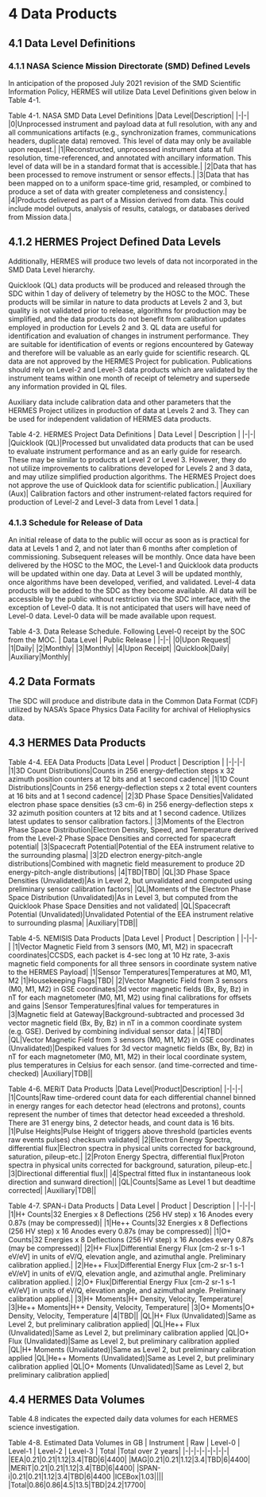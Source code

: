 # 4 Data Products

## 4.1 Data Level Definitions
### 4.1.1 NASA Science Mission Directorate (SMD) Defined Levels
In anticipation of the proposed July 2021 revision of the SMD Scientific Information Policy, HERMES will utilize Data Level Definitions given below in Table 4-1.

Table 4-1. NASA SMD Data Level Definitions
|Data Level|Description|
|-|-|
|0|Unprocessed instrument and payload data at full resolution, with any and all communications artifacts (e.g., synchronization frames, communications headers, duplicate data) removed. This level of data may only be available upon request.|
|1|Reconstructed, unprocessed instrument data at full resolution, time-referenced, and annotated with ancillary information. This level of data will be in a standard format that is accessible.|
|2|Data that has been processed to remove instrument or sensor effects.|
|3|Data that has been mapped on to a uniform space-time grid, resampled, or combined to produce a set of data with greater completeness and consistency.|
|4|Products delivered as part of a Mission derived from data. This could include model outputs, analysis of results, catalogs, or databases derived from Mission data.|

## 4.1.2 HERMES Project Defined Data Levels
Additionally, HERMES will produce two levels of data not incorporated in the SMD Data Level hierarchy.

Quicklook (QL) data products will be produced and released through the SDC within 1 day of delivery of telemetry by the HOSC to the MOC. These products will be similar in nature to data products at Levels 2 and 3, but quality is not validated prior to release, algorithms for production may be simplified, and the data products do not benefit from calibration updates employed in production for Levels 2 and 3. QL data are useful for identification and evaluation of changes in instrument performance. They are suitable for identification of events or regions encountered by Gateway and therefore will be valuable as an early guide for scientific research. QL data are not approved by the HERMES Project for publication. Publications should rely on Level-2 and Level-3 data products which are validated by the instrument teams within one month of receipt of telemetry and supersede any information provided in QL files.

Auxiliary data include calibration data and other parameters that the HERMES Project utilizes in production of data at Levels 2 and 3. They can be used for independent validation of HERMES data products.

Table 4-2. HERMES Project Data Definitions
| Data Level | Description |
|-|-|
|Quicklook (QL)|Processed but unvalidated data products that can be used to evaluate instrument performance and as an early guide for research. These may be similar to products at Level 2 or Level 3. However, they do not utilize improvements to calibrations developed for Levels 2 and 3 data, and may utilize simplified production algorithms. The HERMES Project does not approve the use of Quicklook data for scientific publication.|
|Auxiliary (Aux)| Calibration factors and other instrument-related factors required for production of Level-2 and Level-3 data from Level 1 data.|

### 4.1.3 Schedule for Release of Data
An initial release of data to the public will occur as soon as is practical for data at Levels 1 and 2, and not later than 6 months after completion of commissioning. Subsequent releases will be monthly. Once data have been delivered by the HOSC to the MOC, the Level-1 and Quicklook data products will be updated within one day. Data at Level 3 will be updated monthly, once algorithms have been developed, verified, and validated. Level-4 data products will be added to the SDC as they become available. All data will be accessible by the public without restriction via the SDC interface, with the exception of Level-0 data. It is not anticipated that users will have need of Level-0 data. Level-0 data will be made available upon request.

Table 4-3. Data Release Schedule. Following Level-0 receipt by the SOC from the  MOC.
| Data Level | Public Release |
|-|-|
|0|Upon Request|
|1|Daily|
|2|Monthly|
|3|Monthly|
|4|Upon Receipt|
|Quicklook|Daily|
|Auxiliary|Monthly|

## 4.2 Data Formats
The SDC will produce and distribute data in the Common Data Format (CDF) utilized by NASA’s Space Physics Data Facility for archival of Heliophysics data.

## 4.3 HERMES Data Products

Table 4-4. EEA Data Products
|Data Level | Product | Description |
|-|-|-|
|1|3D Count Distributions|Counts in 256 energy-deflection steps x 32 azimuth position counters at 12 bits and at 1 second cadence|
|1|1D Count Distributions|Counts in 256 energy-deflection steps x 2 total event counters at 16 bits and at 1 second cadence|
|2|3D Phase Space Densities|Validated electron phase space densities (s3 cm-6) in 256 energy-deflection steps x 32 azimuth position counters at 12 bits and at 1 second cadence. Utilizes latest updates to sensor calibration factors.|
|3|Moments of the Electron Phase Space Distribution|Electron Density, Speed, and Temperature derived from the Level-2 Phase Space Densities and corrected for spacecraft potential|
|3|Spacecraft Potential|Potential of the EEA instrument relative to the surrounding plasma|
|3|2D electron energy-pitch-angle distributions|Combined with magnetic field measurement to produce 2D energy-pitch-angle distributions|
|4|TBD|TBD|
|QL|3D Phase Space Densities (Unvalidated)|As in Level 2, but unvalidated and computed using preliminary sensor calibration factors|
|QL|Moments of the Electron Phase Space Distribution (Unvalidated)|As in Level 3, but computed from the Quicklook Phase Space Densities and not validated|
|QL|Spacecraft Potential (Unvalidated)|Unvalidated Potential of the EEA instrument relative to surrounding plasma|
|Auxiliary|TDB||

Table 4-5. NEMISIS Data Products
|Data Level | Product | Description |
|-|-|-|
|1|Vector Magnetic Field from 3 sensors (M0, M1, M2) in spacecraft coordinates|CCSDS, each packet is 4-sec long at 10 Hz rate, 3-axis magnetic field components for all three sensors in coordinate system native to the HERMES Payload|
|1|Sensor Temperatures|Temperatures at M0, M1, M2
|1|Housekeeping Flags|TBD|
|2|Vector Magnetic Field from 3 sensors (M0, M1, M2) in GSE coordinates|3d vector magnetic fields (Bx, By, Bz) in nT for each magnetometer (M0, M1, M2) using final calibrations for offsets and gains
|Sensor Temperatures|final values for temperatures in
|3|Magnetic field at Gateway|Background-subtracted and processed 3d vector magnetic field (Bx, By, Bz) in nT in a common coordinate system (e.g. GSE). Derived by combining individual sensor data.|
|4|TBD|
|QL|Vector Magnetic Field from 3 sensors (M0, M1, M2) in GSE coordinates (Unvalidated)|Despiked values for 3d vector magnetic fields (Bx, By, Bz) in nT for each magnetometer (M0, M1, M2) in their local coordinate system, plus temperatures in Celsius for each sensor. (and time-corrected and time-checked)
|Auxiliary|TDB||

Table 4-6. MERiT Data Products
|Data Level|Product|Description|
|-|-|-|
|1|Counts|Raw time-ordered count data for each differential channel binned in energy ranges for each detector head (electrons and protons), counts represent the number of times that detector head exceeded a threshold. There are 31 energy bins, 2 detector heads, and count data is 16 bits.
|1|Pulse Heights|Pulse Height of triggers above threshold (particles events raw events pulses) checksum validated|
|2|Electron Energy Spectra, differential flux|Electron spectra in physical units corrected for background, saturation, pileup-etc.|
|2|Proton Energy Spectra, differential flux|Proton spectra in physical units corrected for background, saturation, pileup-etc.|
|3|Directional differential flux||
|4|Spectral fitted flux in instantaneous look direction and sunward direction||
|QL|Counts|Same as Level 1 but deadtime corrected|
|Auxiliary|TDB||

Table 4-7. SPAN-i Data Products
| Data Level | Product | Description |
|-|-|-|
|1|H+ Counts|32 Energies x 8 Deflections (256 HV step) x 16 Anodes every 0.87s (may be compressed)|
|1|He++ Counts|32 Energies x 8 Deflections (256 HV step) x 16 Anodes every 0.87s (may be compressed)|
|1|O+ Counts|32 Energies x 8 Deflections (256 HV step) x 16 Anodes every 0.87s (may be compressed)|
|2|H+ Flux|Differential Energy Flux [cm-2 sr-1 s-1 eV/eV] in units of eV/Q, elevation angle, and azimuthal angle. Preliminary calibration applied.|
|2|He++ Flux|Differential Energy Flux [cm-2 sr-1 s-1 eV/eV] in units of eV/Q, elevation angle, and azimuthal angle. Preliminary calibration applied.|
|2|O+ Flux|Differential Energy Flux [cm-2 sr-1 s-1 eV/eV] in units of eV/Q, elevation angle, and azimuthal angle. Preliminary calibration applied.|
|3|H+ Moments|H+ Density, Velocity, Temperature|
|3|He++ Moments|H++ Density, Velocity, Temperature|
|3|O+ Moments|O+ Density, Velocity, Temperature
|4|TBD||
|QL|H+ Flux (Unvalidated)|Same as Level 2, but preliminary calibration applied|
|QL|He++ Flux (Unvalidated)|Same as Level 2, but preliminary calibration applied
|QL|O+ Flux (Unvalidated)|Same as Level 2, but preliminary calibration applied
|QL|H+ Moments (Unvalidated)|Same as Level 2, but preliminary calibration applied
|QL|He++ Moments (Unvalidated)|Same as Level 2, but preliminary calibration applied
|QL|O+ Moments (Unvalidated)|Same as Level 2, but preliminary calibration applied|

## 4.4 HERMES Data Volumes

Table 4.8 indicates the expected daily data volumes for each HERMES science investigation.

Table 4-8. Estimated Data Volumes in GB
| Instrument | Raw | Level-0 | Level-1 | Level-2 | Level-3 | Total |Total over 2 years|
|-|-|-|-|-|-|-|-|
|EEA|0.21|0.21|1.12|3.4|TBD|6|4400|
|MAG|0.21|0.21|1.12|3.4|TBD|6|4400|
|MERiT|0.21|0.21|1.12|3.4|TBD|6|4400|
|SPAN-i|0.21|0.21|1.12|3.4|TBD|6|4400
|ICEBox|1.03||||
|Total|0.86|0.86|4.5|13.5|TBD|24.2|17700|
